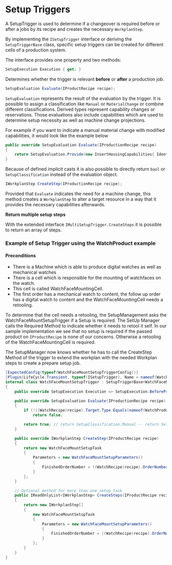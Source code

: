 # Setup Triggers

A SetupTrigger is used to determine if a changeover is required before or after a jobs by its recipe and creates the necessary `WorkplanStep`.

By implementing the `ISetupTrigger` interface or deriving the `SetupTriggerBase` class, specific setup triggers can be created for different cells of a production system.

The interface provides one property and two methods:

```cs
SetupExecution Execution { get; }
```

Determines whether the trigger is relevant **before** or **after** a production job.

```cs
SetupEvaluation Evaluate(IProductRecipe recipe);
```

`SetupEvaluation` represents the result of the evaluation by the trigger. It is possible to assign a classification like `Manual` or `MaterialChange` or combine different classifications. Derived types represent capability changes or reservations. Those evaluations also include capabilities which are used to determine setup necessity as well as machine change projections.

For example if you want to indicate a manual material change with modified capabilities, it would look like the example below
```cs
public override SetupEvaluation Evaluate(IProductionRecipe recipe)
{
    return SetupEvaluation.Provide(new InsertHousingCapabilities{ Identifier = recipe.Product.Housing.Identitiy}, SetupClassification.Manual | SetupClassification.MaterialChange);
}
```

Because of defined implicit casts it is also possible to directly return `bool` or `SetupClassification` instead of the evaluation object.

```cs
IWorkplanStep CreateStep(IProductionRecipe recipe);
```

Provided that `Evaluate` indicates the need for a machine change, this method creates a `WorkplanStep` to alter a target resource in a way that it provides the necessary capabilities afterwards.

**Return multiple setup steps**

With the extended interface `IMultiSetupTrigger.CreateSteps` it is possible to return an array of steps.

### Example of Setup Trigger using the WatchProduct example

#### Preconditions

- There is a Machine which is able to produce digital watches as well as mechanical watches
- There is a cell which is responsible for the mounting of watchfaces on the watch.
- This cell is called WatchFaceMountingCell.
- The first order has a mechanical watch to content, the follow up order has a digital watch to content and the WatchFaceMountingCell needs a retooling.

To determine that the cell needs a retooling, the SetupManagement asks the WatchFaceMountSetupTrigger if a Setup is required.
The SetUp Manager calls the Required Method to indicate whether it needs to retool it self. In our sample implementation we see that no setup is required if the passed product on `IProductRecipe` is none of our concerns.
Otherwise a retooling of the WatchFaceMountingCell is required.

The SetupManager now knows whether he has to call the CreateStep Method of the trigger to extend the workplan with the needed Workplan steps to create a prepare setup job.

```cs
[ExpectedConfig(typeof(WatchFaceMountSetupTriggerConfig))]
[Plugin(LifeCycle.Transient, typeof(ISetupTrigger), Name = nameof(WatchFaceMountSetupTrigger))]
internal class WatchFaceMountSetupTrigger : SetupTriggerBase<WatchFaceMountSetupTriggerConfig>, IMultiSetupTrigger
{
    public override SetupExecution Execution => SetupExecution.BeforeProduction;

    public override SetupEvaluation Evaluate(IProductionRecipe recipe)
    {
        if (!((WatchRecipe)recipe).Target.Type.Equals(nameof(WatchProduct)))
            return false;

        return true; // return SetupClassification.Manual -- return SetupEvaluation.Provide(new MountWatchfaceCapabilities())  -- ...
    }

    public override IWorkplanStep CreateStep(IProductRecipe recipe)
    {
        return new WatchFaceMountSetupTask
        {
            Parameters = new WatchFaceMountSetupParameters()
            {
                FinishedOrderNumber = ((WatchRecipe)recipe).OrderNumber
            }
        };
    }

    // Optional method for more than one setup task
    public IReadOnlyList<IWorkplanStep> CreateSteps(IProductRecipe recipe)
    {
        return new IWorkplanStep[] 
        { 
            new WatchFaceMountSetupTask
            {
                Parameters = new WatchFaceMountSetupParameters()
                {
                    FinishedOrderNumber = ((WatchRecipe)recipe).OrderNumber
                }
            };
        }
    }
}
```